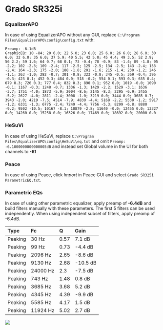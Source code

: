 # Grado SR325i

### EqualizerAPO
In case of using EqualizerAPO without any GUI, replace `C:\Program Files\EqualizerAPO\config\config.txt`
with:
```
Preamp: -6.1dB
GraphicEQ: 10 -84; 20 6.0; 22 6.0; 23 6.0; 25 6.0; 26 6.0; 28 6.0; 30 6.0; 32 6.0; 35 6.0; 37 5.9; 40 5.5; 42 5.0; 45 4.4; 49 3.5; 52 2.9; 56 2.2; 59 1.6; 64 0.7; 68 0.1; 73 -0.4; 78 -0.9; 83 -1.4; 89 -1.8; 95 -2.2; 102 -2.3; 109 -2.4; 117 -2.5; 125 -2.5; 134 -2.5; 143 -2.4; 153 -2.4; 164 -2.3; 175 -2.0; 188 -1.8; 201 -1.6; 215 -1.4; 230 -1.2; 246 -1.1; 263 -1.0; 282 -0.7; 301 -0.8; 323 -0.8; 345 -0.5; 369 -0.4; 395 -0.3; 423 0.1; 452 0.3; 484 0.0; 518 -0.2; 554 0.1; 593 0.3; 635 0.4; 679 0.3; 726 0.3; 777 0.4; 832 0.3; 890 0.1; 952 0.0; 1019 -0.0; 1090 -0.1; 1167 -0.3; 1248 -0.7; 1336 -1.3; 1429 -2.2; 1529 -3.1; 1636 -3.7; 1751 -4.0; 1873 -5.9; 2004 -8.6; 2145 -8.3; 2295 -6.9; 2455 -5.2; 2627 -4.0; 2811 -2.4; 3008 -1.0; 3219 0.0; 3444 0.9; 3685 0.7; 3943 -2.0; 4219 -7.5; 4514 -7.9; 4830 -4.4; 5168 -2.2; 5530 -1.2; 5917 -1.2; 6331 -1.3; 6775 -2.4; 7249 -4.4; 7756 -5.3; 8299 -6.8; 8880 -9.2; 9502 -10.5; 10167 -8.1; 10879 -2.8; 11640 -0.0; 12455 0.0; 13327 0.0; 14260 0.0; 15258 0.0; 16326 0.0; 17469 0.0; 18692 0.0; 20000 0.0
```

### HeSuVi
In case of using HeSuVi, replace `C:\Program Files\EqualizerAPO\config\HeSuVi\eq.txt` and omit `Preamp:
-6.1000000000000005dB` and instead set Global volume in the UI for both channels to **-61**

### Peace
In case of using Peace, click *Import* in Peace GUI and select `Grado SR325i ParametricEQ.txt`.

### Parametric EQs
In case of using other parametric equalizer, apply preamp of **-6.4dB** and build filters manually
with these parameters. The first 5 filters can be used independently.
When using independent subset of filters, apply preamp of -6.4dB.

| Type    | Fc       |    Q | Gain     |
|:--------|:---------|:-----|:---------|
| Peaking | 30 Hz    | 0.57 | 7.1 dB   |
| Peaking | 99 Hz    | 0.73 | -4.4 dB  |
| Peaking | 2096 Hz  | 2.65 | -8.6 dB  |
| Peaking | 9130 Hz  | 2.68 | -10.5 dB |
| Peaking | 24000 Hz | 2.3  | -7.5 dB  |
| Peaking | 743 Hz   | 1.48 | 0.8 dB   |
| Peaking | 3685 Hz  | 3.68 | 5.2 dB   |
| Peaking | 4345 Hz  | 4.39 | -9.9 dB  |
| Peaking | 5585 Hz  | 4.17 | 1.5 dB   |
| Peaking | 11924 Hz | 5.02 | 2.7 dB   |

![](https://raw.githubusercontent.com/jaakkopasanen/AutoEq/master/results/innerfidelity/sbaf-serious/Grado%20SR325i/Grado%20SR325i.png)